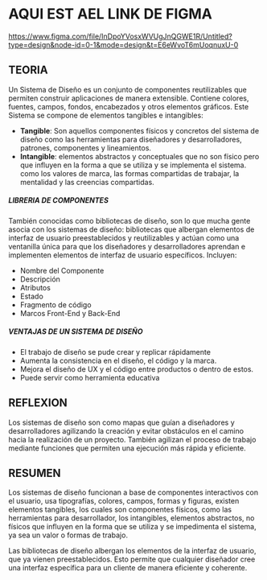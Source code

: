 # AQUI EST AEL LINK DE FIGMA

https://www.figma.com/file/InDpoYVosxWVUgJnQGWE1R/Untitled?type=design&node-id=0-1&mode=design&t=E6eWvoT6mUoqnuxU-0

## TEORIA

Un Sistema de Diseño es un conjunto de componentes reutilizables que permiten construir aplicaciones de manera extensible. Contiene colores, fuentes, campos, fondos, encabezados y otros elementos gráficos. Este Sistema se compone de elementos tangibles e intangibles: 

- **Tangible**: Son aquellos componentes físicos y concretos del sistema de diseño como las herramientas para diseñadores y desarrolladores, patrones, componentes y lineamientos.
- **Intangible**: elementos abstractos y conceptuales que no son físico pero que influyen en la forma a que se utiliza y se implementa el sistema. como los valores de marca, las formas compartidas de trabajar, la mentalidad y las creencias compartidas.

##### LIBRERIA DE COMPONENTES

También conocidas como bibliotecas de diseño, son lo que mucha gente asocia con los sistemas de diseño: bibliotecas que albergan elementos de interfaz de usuario preestablecidos y reutilizables y actúan como una ventanilla única para que los diseñadores y desarrolladores aprendan e implementen elementos de interfaz de usuario específicos. Incluyen:

- Nombre del Componente
- Descripción
- Atributos
- Estado
- Fragmento de código
- Marcos Front-End y Back-End

##### VENTAJAS DE UN SISTEMA DE DISEÑO

- El trabajo de diseño se pude crear y replicar rápidamente
- Aumenta la consistencia en el diseño, el código y la marca.
- Mejora el diseño de UX y el código entre productos o dentro de estos.
- Puede servir como herramienta educativa
## REFLEXION
  
Los sistemas de diseño son como mapas que guían a diseñadores y desarrolladores agilizando la creación y evitar obstáculos en el camino hacia la realización de un proyecto. También agilizan el proceso de trabajo mediante funciones que permiten una ejecución más rápida y eficiente.

## RESUMEN

Los sistemas de diseño funcionan a base de componentes interactivos con el usuario, usa tipografías, colores, campos, formas y figuras, existen elementos tangibles, los cuales son componentes físicos, como las herramientas para desarrollador, los intangibles, elementos abstractos, no físicos que influyen en la forma que se utiliza y se impedimenta el sistema, ya sea un valor o formas de trabajo. 

Las bibliotecas de diseño albergan los elementos de la interfaz de usuario, que ya vienen preestablecidos. Esto permite que cualquier diseñador cree una interfaz específica para un cliente de manera eficiente y coherente.
